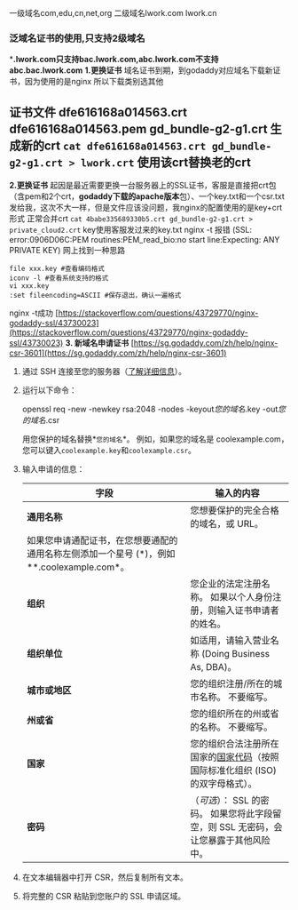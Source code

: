 一级域名com,edu,cn,net,org
二级域名lwork.com   lwork.cn
### 泛域名证书的使用,**只支持2级域名**
***.lwork.com只支持bac.lwork.com,abc.lwork.com不支持abc.bac.lwork.com**
**1.更换证书**
域名证书到期，到godaddy对应域名下载新证书，因为使用的是nginx
所以下载类别选其他

证书文件
dfe616168a014563.crt
dfe616168a014563.pem
gd_bundle-g2-g1.crt
生成新的crt
`cat dfe616168a014563.crt gd_bundle-g2-g1.crt > lwork.crt`
使用该crt替换老的crt
----------
**2.更换证书**
起因是最近需要更换一台服务器上的SSL证书，客服是直接把crt包（含pem和2个crt，**godaddy下载的apache版本**包）、一个key.txt和一个csr.txt发给我，这次不大一样，但是文件应该没问题，我nginx的配置使用的是key+crt形式
正常合并crt
`cat 4babe335689330b5.crt gd_bundle-g2-g1.crt > private_cloud2.crt`
key使用客服发过来的key.txt
nginx -t 报错 (SSL: error:0906D06C:PEM routines:PEM_read_bio:no start line:Expecting: ANY PRIVATE KEY)
网上找到一种思路
```
file xxx.key #查看编码格式  
iconv -l #查看系统支持的格式  
vi xxx.key 
:set fileencoding=ASCII #保存退出，确认一遍格式
```
nginx -t成功
[https://stackoverflow.com/questions/43729770/nginx-godaddy-ssl/43730023](https://stackoverflow.com/questions/43729770/nginx-godaddy-ssl/43730023)
**3. 新域名申请证书**
[https://sg.godaddy.com/zh/help/nginx-csr-3601](https://sg.godaddy.com/zh/help/nginx-csr-3601)
1.  通过 SSH 连接至您的服务器（[了解详细信息](https://sg.godaddy.com/zh/help/ssh-4943)）。
2.  运行以下命令：
    
    openssl req -new -newkey rsa:2048 -nodes -keyout*您的域名*.key -out*您的域名*.csr
    
    用您保护的域名替换*`您的域名`*。 例如，如果您的域名是 coolexample.com，您可以键入`coolexample.key`和`coolexample.csr`。
    
3.  输入申请的信息：
    
    | 字段 | 输入的内容 |
    | --- | --- |
    | **通用名称** | 您想要保护的完全合格的域名，或 URL。  
    如果您申请通配证书，在您想要通配的通用名称左侧添加一个星号 (\*)，例如*\*.coolexample.com*。 |
    | **组织** | 您企业的法定注册名称。 如果以个人身份注册，则输入证书申请者的姓名。 |
    | **组织单位** | 如适用，请输入营业名称 (Doing Business As, DBA)。 |
    | **城市或地区** | 您的组织注册/所在的城市名称。 不要缩写。 |
    | **州或省** | 您的组织所在的州或省的名称。 不要缩写。 |
    | **国家** | 您的组织合法注册所在国家的[国家代码](http://www.iso.org/iso/home/standards/country_codes/iso-3166-1_decoding_table.htm)（按照国际标准化组织 (ISO) 的双字母格式）。 |
    | **密码** | （*可选*）： SSL 的密码。 如果您将此字段留空，则 SSL 无密码，会让您暴露于其他风险中。 |
    
4.  在文本编辑器中打开 CSR，然后复制所有文本。
5.  将完整的 CSR 粘贴到您账户的 SSL 申请区域。
